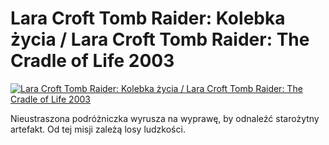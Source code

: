 Lara Croft Tomb Raider: Kolebka życia / Lara Croft Tomb Raider: The Cradle of Life 2003 
=============
[![Lara Croft Tomb Raider: Kolebka życia / Lara Croft Tomb Raider: The Cradle of Life 2003 ](http://vidos.pl/images/player.gif)](http://vidos.pl/lara-croft-tomb-raider-kolebka-zycia-lara-croft-tomb-raider-the-cradle-of-life-2003)

 Nieustraszona podróżniczka wyrusza na wyprawę, by odnaleźć starożytny artefakt. Od tej misji zależą losy ludzkości.
